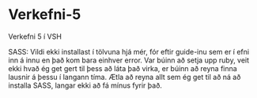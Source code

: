 # Verkefni-5
Verkefni 5 í VSH


SASS: Vildi ekki installast í tölvuna hjá mér, fór eftir guide-inu sem er í efni inn á innu en það kom bara einhver error. Var búinn að setja upp ruby, veit ekki hvað ég get gert til þess að láta það virka, er búinn að reyna finna lausnir á þessu í langann tíma. Ætla að reyna allt sem ég get til að ná að installa SASS, langar ekki að fá mínus fyrir það.
